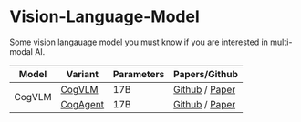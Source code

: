 # Vision-Language-Model
Some vision langauage model you must know if you are interested in multi-modal AI. <br>

<table>
    <thead>
        <tr>
            <th>Model</th>
            <th>Variant</th>
            <th>Parameters</th>
            <th>Papers/Github</th>
        </tr>
    </thead>
    <tbody>
        <tr>
            <td rowspan=2>CogVLM</td>
            <td><a href="https://github.com/THUDM/CogVLM">CogVLM</a></td>
            <td>17B</td>
            <td><a href="https://github.com/THUDM/CogVLM">Github</a> / <a href="https://arxiv.org/abs/2311.03079">Paper</a></td>
        </tr>
    <tr>
        <td><a href="https://github.com/THUDM/CogVLM">CogAgent</a></td>
        <td>17B</td>
        <td><a href="https://github.com/THUDM/CogVLM">Github</a> / <a href="https://arxiv.org/abs/2311.03079">Paper</a></td>
    </tr>
  </tbody>
</table>